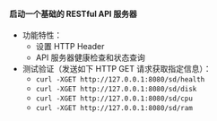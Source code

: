 #### 启动一个基础的 RESTful API 服务器
- 功能特性：
    - 设置 HTTP Header
    - API 服务器健康检查和状态查询
- 测试验证（发送如下 HTTP GET 请求获取指定信息）：
    - `curl -XGET http://127.0.0.1:8080/sd/health`
    - `curl -XGET http://127.0.0.1:8080/sd/disk`
    - `curl -XGET http://127.0.0.1:8080/sd/cpu`
    - `curl -XGET http://127.0.0.1:8080/sd/ram`
